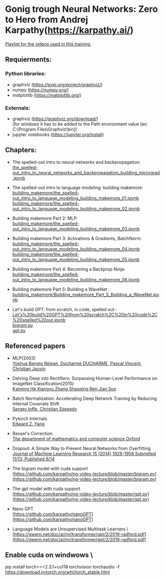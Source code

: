 # Gonig trough Neural Networks: Zero to Hero from Andrej Karpathy(https://karpathy.ai/)

[Playlist for the videos used in this training.](https://www.youtube.com/embed/videoseries?si=kLqM_OkV6fV9nMgF&amp;list=PLAqhIrjkxbuWI23v9cThsA9GvCAUhRvKZ)

## Requierments:

### Python libraries:
* graphviz (https://pypi.org/project/graphviz/)
* numpy (https://numpy.org/)
* matplotlib (https://matplotlib.org/)

### Externals:
* graphviz (https://graphviz.org/download/) \
  (for windows it has to be added to the Path environment value [ex: C:\Program Files\Graphviz\bin])
* jupyter notebooks (https://jupyter.org/install)


## Chapters:

* The spelled-out intro to neural networks and backpropagation:\
  [the_spelled-out_intro_to_neural_networks_and_backpropagation_building_micrograd.ipynb](https://github.com/popescualexandrucristian/andrej_karpathy_ai_trainining_2024/blob/master/the_spelled-out_intro_to_neural_networks_and_backpropagation_building_micrograd.ipynb)

* The spelled-out intro to language modeling: building makemore:\
  [building_makemore/the_spelled-out_intro_to_language_modeling_building_makemore_01.ipynb](https://github.com/popescualexandrucristian/andrej_karpathy_ai_trainining_2024/blob/master/building_makemore/the_spelled-out_intro_to_language_modeling_building_makemore_01.ipynb) \
  [building_makemore/the_spelled-out_intro_to_language_modeling_building_makemore_02.ipynb](https://github.com/popescualexandrucristian/andrej_karpathy_ai_trainining_2024/blob/master/building_makemore/the_spelled-out_intro_to_language_modeling_building_makemore_02.ipynb)

* Building makemore Part 2: MLP: \
  [building_makemore/the_spelled-out_intro_to_language_modeling_building_makemore_03.ipynb](https://github.com/popescualexandrucristian/andrej_karpathy_ai_trainining_2024/blob/master/building_makemore/the_spelled-out_intro_to_language_modeling_building_makemore_03.ipynb)
  
* Building makemore Part 3: Activations & Gradients, BatchNorm: \
  [building_makemore/the_spelled-out_intro_to_language_modeling_building_makemore_04.ipynb](https://github.com/popescualexandrucristian/andrej_karpathy_ai_trainining_2024/blob/master/building_makemore/the_spelled-out_intro_to_language_modeling_building_makemore_04.ipynb) \
  [building_makemore/the_spelled-out_intro_to_language_modeling_building_makemore_05.ipynb](https://github.com/popescualexandrucristian/andrej_karpathy_ai_trainining_2024/blob/master/building_makemore/the_spelled-out_intro_to_language_modeling_building_makemore_05.ipynb)

* Building makemore Part 4: Becoming a Backprop Ninja: \
	[building_makemore/the_spelled-out_intro_to_language_modeling_building_makemore_06.ipynb](https://github.com/popescualexandrucristian/andrej_karpathy_ai_trainining_2024/blob/master/building_makemore/the_spelled-out_intro_to_language_modeling_building_makemore_06.ipynb)

* Building makemore Part 5: Building a WaveNet : \
	[building_makemore/Building_makemore_Part_5_Building_a_WaveNet.ipynb](https://github.com/popescualexandrucristian/andrej_karpathy_ai_trainining_2024/blob/public/building_makemore/Building_makemore_Part_5_Building_a_WaveNet.ipynb)

* Let's build GPT: from scratch, in code, spelled out : \
[Let's%20build%20GPT%20from%20scratch%2C%20in%20code%2C%20spelled%20out.ipynb](https://github.com/popescualexandrucristian/andrej_karpathy_ai_trainining_2024/blob/public/gpt/Let's%20build%20GPT%20from%20scratch%2C%20in%20code%2C%20spelled%20out.ipynb) \
[bigram.py](https://github.com/popescualexandrucristian/andrej_karpathy_ai_trainining_2024/blob/public/gpt/bigram.py) \
[gpt.py](https://github.com/popescualexandrucristian/andrej_karpathy_ai_trainining_2024/blob/public/gpt/gpt.py)

## Referenced papers
* MLP(2003) \
  [Yoshua Bengio Réjean, Ducharme DUCHARME, Pascal Vincent, Christian Jauvin](https://www.jmlr.org/papers/volume3/bengio03a/bengio03a.pdf)
* Delving Deep into Rectifiers: Surpassing Human-Level Performance on ImageNet Classification(2015) \
  [Kaiming He,Xiangyu Zhang,Shaoqing Ren,Jian Sun](https://arxiv.org/abs/1502.01852)

* Batch Normalization: Accelerating Deep Network Training by Reducing Internal Covariate Shift \
  [Sergey Ioffe, Christian Szegedy](https://arxiv.org/abs/1502.03167)

* Pytorch Internals \
  [Edward Z. Yang](http://blog.ezyang.com/2019/05/pytorch-internals/)

* Bessel's Correction \
  [The department of mathematics and computer science Oxford](https://mathcenter.oxford.emory.edu/site/math117/besselCorrection/)

* Dropout: A Simple Way to Prevent Neural Networks from Overfitting \
  [Journal of Machine Learning Research 15 (2014) 1929-1958 Submitted 11/13; Published 6/14](https://www.cs.toronto.edu/~rsalakhu/papers/srivastava14a.pdf)

* The bigram model with cuda support \
  [https://github.com/karpathy/ng-video-lecture/blob/master/bigram.py](https://github.com/karpathy/ng-video-lecture/blob/master/bigram.py)

* The gpt model with cuda support \
  [https://github.com/karpathy/ng-video-lecture/blob/master/gpt.py](https://github.com/karpathy/ng-video-lecture/blob/master/gpt.py)

* Nano GPT \
  [https://github.com/karpathy/nanoGPT](https://github.com/karpathy/nanoGPT)

* Language Models are Unsupervised Multitask Learners \ 
[https://gwern.net/doc/ai/nn/transformer/gpt/2/2019-radford.pdf](https://gwern.net/doc/ai/nn/transformer/gpt/2/2019-radford.pdf)

## Enable cuda on windwows \
  pip install torch===2.3.1+cu118 torchvision torchaudio -f https://download.pytorch.org/whl/torch_stable.html
